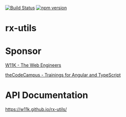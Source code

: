 
[![Build Status](https://travis-ci.org/w11k/rx-utils.svg?branch=master)](https://travis-ci.org/w11k/rx-utils)
[![npm version](https://badge.fury.io/js/%40w11k%2Frx-utils.svg)](https://badge.fury.io/js/%40w11k%2Frx-utils)

# rx-utils

# Sponsor

[W11K - The Web Engineers](https://www.w11k.de/)

[theCodeCampus - Trainings for Angular and TypeScript](https://www.thecodecampus.de/)


# API Documentation

https://w11k.github.io/rx-utils/

